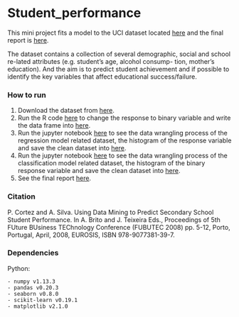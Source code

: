 # Student_performance

This mini project fits a model to the UCI dataset located [here](http://archive.ics.uci.edu/ml/datasets/Student+Performance) and the final report is [here](Final_report.ipynb).

The dataset contains a collection of several demographic, social and school re-lated attributes (e.g. student’s age, alcohol consump- tion, mother’s education). And the aim is to predict student achievement and if possible to identify the key variables that affect educational success/failure.

### How to run

1. Download the dataset from [here](http://archive.ics.uci.edu/ml/machine-learning-databases/00320/).
2. Run the R code [here](src/change_response.R) to change the response to binary variable and write the data frame into [here](data/original_data/stu.csv).
3. Run the jupyter notebook [here](src/Original_data.ipynb) to see the data wrangling process of the regression model related dataset, the histogram of the response variable and save the clean dataset into [here](data/original.csv).
4. Run the jupyter notebook [here](src/Binary_response.ipynb) to see the data wrangling process of the classification model related dataset, the histogram of the binary response variable and save the clean dataset into [here](data/binary.csv).
5. See the final report [here](Final_report.ipynb).

### Citation

P. Cortez and A. Silva. Using Data Mining to Predict Secondary School Student Performance. In A. Brito and J. Teixeira Eds., Proceedings of 5th FUture BUsiness TEChnology Conference (FUBUTEC 2008) pp. 5-12, Porto, Portugal, April, 2008, EUROSIS, ISBN 978-9077381-39-7. 

### Dependencies

Python:

```
- numpy v1.13.3
- pandas v0.20.3
- seaborn v0.8.0
- scikit-learn v0.19.1
- matplotlib v2.1.0
```
